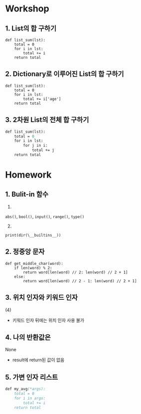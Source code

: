 # Workshop



## 1. List의 합 구하기

```
def list_sum(lst):
	total = 0
	for i in lst:
		total += i
    return total
```



## 2. Dictionary로 이루어진 List의 합 구하기

```
def list_sum(lst):
	total = 0
    for i in lst:
        total += i['age']
    return total
```



## 3. 2차원 List의 전체 합 구하기

```def list_sum(lst):
def list_sum(lst):
	total = 0
    for i in lst:
        for j in i:
            total += j
    return total
```



# Homework



## 1. Bulit-in 함수

1. 

`abs()`, `bool()`, `input()`, `range()`, `type()`

2. 

`print(dir(\__builtins__))`



## 2. 정중앙 문자

```
def get_middle_char(word):
	if len(word) % 2:
		return word[len(word) // 2: len(word) // 2 + 1]
	else:
		return word[len(word) // 2 - 1: len(word) // 2 + 1]
```



## 3. 위치 인자와 키워드 인자

(4) 

- 키워드 인자 뒤에는 위치 인자 사용 불가



## 4. 나의 반환값은

None

- result에 return된 값이 없음



## 5. 가변 인자 리스트

```def my_avg(*args):
def my_avg(*args):
	total = 0
    for i in args:
        total += i
    return total
```